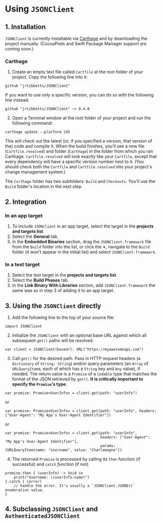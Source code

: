 #  Using `JSONClient`

## 1. Installation

`JSONClient` is currently installable via [Carthage](https://github.com/Carthage/Carthage) and by downloading the project manually. (CocoaPods and Swift Package Manager support are coming soon.)

### Carthage

 1. Create an empty text file called `Cartfile` at the root folder of your project. Copy the following line into it:
```
github "jrtibbetts/JSONClient"
```
 If you want to use only a specific version, you can do so with the following line instead:
```
github "jrtibbetts/JSONClient" ~> 0.4.0
```
 2. Open a Terminal window at the root folder of your project and run the following command:
```
carthage update --platform iOS
```
 This will check out the latest (or, if you specified a version, that version of the) code and compile it. When the build finishes, you'll see a new file (`Cartfile.resolved`) and folder (`Carthage`) in the folder from which you ran Carthage. `Cartfile.resolved`  will look exactly like your `Cartfile`, except that every dependency will have a specific version number next to it. (You should check both the `Cartfile` and `Cartfile.resolved` into your project's change management system.)

 The `Carthage` folder has two subfolders: `Build` and `Checkouts`.  You'll use the `Build` folder's location in the next step.

## 2. Integration

### In an app target
 1. To include `JSONClient` in an app target, select the target in the **projects and targets list**.
 2. Select the **General** tab.
 2. In the **Embedded Binaries** section, drag the `JSONClient.framework` file from the `Build` folder into the list, or click the **+**, navigate to the  `Build` folder (it won't appear in the initial list) and select `JSONClient.framework`.

### In a test target
 1. Select the test target in the **projects and targets list**.
 2. Select the **Build Phases** tab.
 3. In the **Link Binary With Libraries** section, add `JSONClient.framework` the same was as in step 3 of adding it to an app target.

## 3. Using the `JSONClient` directly

 1. Add the following line to the top of your source file:
```
import JSONClient
```
 2. Initialize the `JSONClient` with an optional base URL against which all subsequent `get()` paths will be resolved.
```
var client = JSONClient(baseUrl: URL("https://myawesomeapi.com")
```
 3. Call `get()` for the desired path. Pass in HTTP request headers (a `Dictionary` of `String: String`) and/or query parameters (an `Array` of `URLQueryItem`s, each of which has a `String` key and `Any` value), if needed. The return value is a `Promise` of a `Codable` type that matches the format of the JSON retrieved by `get()`. **It is critically important to specify the `Promise`'s type.**
```
var promise: Promise<UserInfo> = client.get(path: "userInfo")
```
or
```
var promise: Promise<UserInfo> = client.get(path: "userInfo", headers: ["User-Agent": "My App's User-Agent Identifier"])
```
or
```
var promise: Promise<UserInfo> = client.get(path: "userInfo",
                                            headers: ["User-Agent": "My App's User-Agent Identifier"],
                                            params: [URLQueryItem(name: "username", value: "Charlemagne"])
```
 4. The returned `Promise`  is processed by calling its `then` function (if successful) and `catch` *function* (if not).
```
promise.then { (userInfo) -> Void in
    print("Username: \(userInfo.name)")
}.catch { (error)
    // handle the error. It's usually a `JSONClient.JSONErr` enumeration value.
}
```
## 4. Subclassing `JSONClient` and `AuthenticatedJSONClient`
